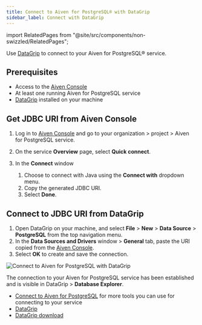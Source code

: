 ```yaml
---
title: Connect to Aiven for PostgreSQL® with DataGrip
sidebar_label: Connect with DataGrip
---
```


import RelatedPages from "@site/src/components/non-swizzled/RelatedPages";

Use [DataGrip](https://www.jetbrains.com/datagrip/) to connect to your Aiven for
PostgreSQL® service.

## Prerequisites

- Access to the [Aiven Console](https://console.aiven.io/)
- At least one running Aiven for PostgreSQL service
- [DataGrip](https://www.jetbrains.com/datagrip/download/) installed on your machine

## Get JDBC URI from Aiven Console

1. Log in to [Aiven Console](https://console.aiven.io/) and go to your
   organization > project > Aiven for PostgreSQL service.
1. On the service **Overview** page, select **Quick connect**.
1. In the **Connect** window

   1. Choose to connect with Java using the **Connect with**
      dropdown menu.
   1. Copy the generated JDBC URI.
   1. Select **Done**.

## Connect to JDBC URI from DataGrip

1. Open DataGrip on your machine, and select **File** > **New** > **Data Source** >
   **PostgreSQL** from the top navigation menu.
1. In the **Data Sources and Drivers** window > **General** tab, paste the URI copied from
   the [Aiven Console](https://console.aiven.io/).
1. Select **OK** to create and save the connection.

![Connect to Aiven for PostgreSQL with DataGrip](/images/content/products/postgresql/datagrip-create-connection.png)

The connection to your Aiven for PostgreSQL service has been established and is visible in
DataGrip > **Database Explorer**.

<RelatedPages/>

- [Connect to Aiven for PostgreSQL](/docs/products/postgresql/howto/list-code-samples) for
more tools you can use for connecting to your service
- [DataGrip](https://www.jetbrains.com/datagrip/)
- [DataGrip download](https://www.jetbrains.com/datagrip/download/)
